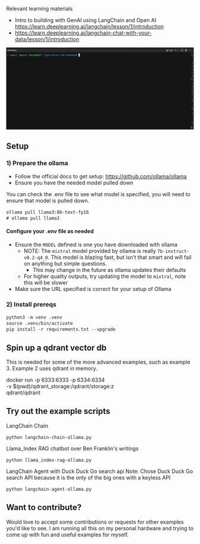 Relevant learning materials
* Intro to building with GenAI using LangChain and Open AI <https://learn.deeplearning.ai/langchain/lesson/1/introduction>
* https://learn.deeplearning.ai/langchain-chat-with-your-data/lesson/1/introduction


![Basic LangChain Agent](images/basic-agent-use.gif)

## Setup
### 1) Prepare the ollama
* Follow the official docs to get setup: <https://github.com/ollama/ollama>
* Ensure you have the needed model pulled down

You can check the .env file to see what model is specified, you will need to ensure that model is pulled down. 
```
ollama pull llama3:8b-text-fp16
# ollama pull llama3
```

#### Configure your .env file as needed
* Ensure the `MODEL` defined is one you have downloaded with ollama
    * NOTE: The `mistral` model provided by ollama is really `7b-instruct-v0.2-q4_0`. This model is blazing fast, but isn't that smart and will fail on anything but simple questions.
        * This may change in the future as ollama updates their defaults
    * For higher quality outputs, try updating the model to `mixtral`, note this will be slower
* Make sure the URL specified is correct for your setup of Ollama

### 2) Install prereqs
```
python3 -m venv .venv
source .venv/bin/activate
pip install -r requirements.txt --upgrade
```

## Spin up a qdrant vector db 
This is needed for some of the more advanced examples, such as example 3. Example 2 uses qdrant in memory. 

docker run -p 6333:6333 -p 6334:6334 \
    -v $(pwd)/qdrant_storage:/qdrant/storage:z \
    qdrant/qdrant

## Try out the example scripts


LangChain Chain
```
python langchain-chain-ollama.py
```

Llama_Index RAG chatbot over Ben Franklin's writings
```
python llama_index-rag-ollama.py
```

LangChain Agent with Duck Duck Go search api
Note: Chose Duck Duck Go search API because it is the only of the big ones with a keyless API
```
python langchain-agent-ollama.py
```



## Want to contribute? 

Would love to accept some contributions or requests for other examples you'd like to see. I am running all this on my personal hardware and trying to come up with fun and useful examples for myself.
